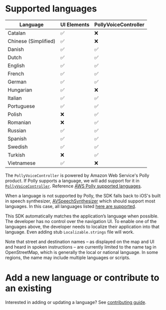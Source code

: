 # Supported languages

| Language | UI Elements | PollyVoiceController |
|----------|-------------|----------------------|
| Catalan | ✅ | ❌ |
| Chinese (Simplified) | ✅ | ❌ |
| Danish | ✅ | ✅ |
| Dutch | ✅ | ✅ |
| English | ✅ | ✅ |
| French | ✅ | ✅ |
| German | ✅ | ✅ |
| Hungarian | ✅ | ❌ |
| Italian | ✅ | ✅ |
| Portuguese | ✅ | ✅ |
| Polish | ❌ | ✅ |
| Romanian | ❌ | ✅ |
| Russian | ✅ | ✅ |
| Spanish | ✅ | ✅ |
| Swedish | ✅ | ✅ |
| Turkish | ❌ | ✅ |
| Vietnamese | ✅ | ❌ |

The `PollyVoiceController` is powered by Amazon Web Service's Polly product. If Polly supports a language, we will add support for it in [`PollyVoiceController`](https://github.com/mapbox/mapbox-navigation-ios/blob/1d74296aa4c6adc779193fad07f0c97de2f79e90/MapboxNavigation/PollyVoiceController.swift#L99). Reference [AWS Polly supported languages](https://docs.aws.amazon.com/polly/latest/dg/SupportedLanguage.html).

When a language is not supported by Polly, the SDK falls back to iOS's built in speech synthesizer, [AVSpeechSynthesizer](https://developer.apple.com/documentation/avfoundation/avspeechsynthesizer) which should support most languages. In this case, all languages listed [here are supported](https://www.mapbox.com/api-documentation/#instructions-languages).

This SDK automatically matches the application’s language when possible. The developer has no control over the navigation UI. To enable one of the languages above, the developer needs to localize their application into that language. Even adding stub `Localizable.strings` file will work.

Note that street and destination names – as displayed on the map and UI and heard in spoken instructions – are currently limited to the name tag in OpenStreetMap, which is generally the local or national language. In some regions, the name may include multiple languages or scripts.

# Add a new language or contribute to an existing

Interested in adding or updating a language? See [contributing guide](./CONTRIBUTING.md#adding-or-updating-a-localization).
